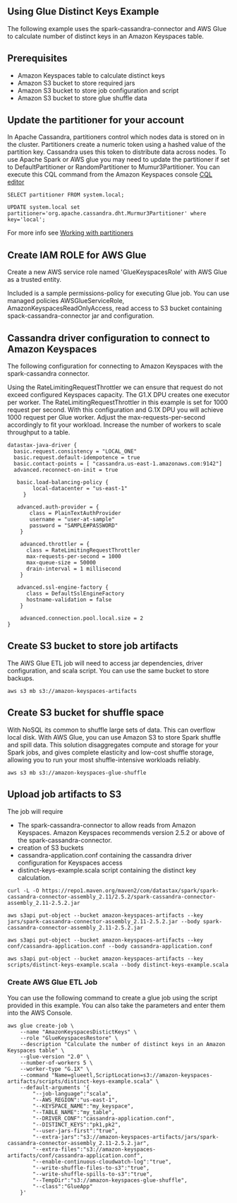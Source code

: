 ## Using Glue Distinct Keys Example
The following example uses the spark-cassandra-connector and AWS Glue to calculate number of distinct keys in an Amazon Keyspaces table.

## Prerequisites
* Amazon Keyspaces table to calculate distinct keys
* Amazon S3 bucket to store required jars
* Amazon S3 bucket to store job configuration and script
* Amazon S3 bucket to store glue shuffle data


## Update the partitioner for your account
In Apache Cassandra, partitioners control which nodes data is stored on in the cluster. Partitioners create a numeric token using a hashed value of the partition key. Cassandra uses this token to distribute data across nodes.  To use Apache Spark or AWS glue you may need to update the partitioner if set to DefaultPartitioner or RandomPartitioner to Mumur3Partitioner. You can execute this CQL command from the Amazon Keyspaces console [CQL editor](https://console.aws.amazon.com/keyspaces/home#cql-editor)

```
SELECT partitioner FROM system.local;

UPDATE system.local set partitioner='org.apache.cassandra.dht.Murmur3Partitioner' where key='local';
```
For more info see [Working with partitioners](https://docs.aws.amazon.com/keyspaces/latest/devguide/working-with-partitioners.html)


## Create IAM ROLE for AWS Glue
Create a new AWS service role named 'GlueKeyspacesRole' with AWS Glue as a trusted entity.

Included is a sample permissions-policy for executing Glue job. You can use managed policies AWSGlueServiceRole, AmazonKeyspacesReadOnlyAccess, read access to S3 bucket containing spack-cassandra-connector jar and configuration.


## Cassandra driver configuration to connect to Amazon Keyspaces
The following configuration for connecting to Amazon Keyspaces with the spark-cassandra connector.

Using the RateLimitingRequestThrottler we can ensure that request do not exceed configured Keyspaces capacity. The G1.X DPU creates one executor per worker. The RateLimitingRequestThrottler in this example is set for 1000 request per second. With this configuration and G.1X DPU you will achieve 1000 request per Glue worker. Adjust the max-requests-per-second accordingly to fit your workload. Increase the number of workers to scale throughput to a table.

```
datastax-java-driver {
  basic.request.consistency = "LOCAL_ONE"
  basic.request.default-idempotence = true
  basic.contact-points = [ "cassandra.us-east-1.amazonaws.com:9142"]
  advanced.reconnect-on-init = true

   basic.load-balancing-policy {
        local-datacenter = "us-east-1"
     }

   advanced.auth-provider = {
       class = PlainTextAuthProvider
       username = "user-at-sample"
       password = "SAMPLE#PASSWORD"
    }

    advanced.throttler = {
      class = RateLimitingRequestThrottler
      max-requests-per-second = 1000
      max-queue-size = 50000
      drain-interval = 1 millisecond
    }

   advanced.ssl-engine-factory {
      class = DefaultSslEngineFactory
      hostname-validation = false
    }

    advanced.connection.pool.local.size = 2
}

```

## Create S3 bucket to store job artifacts
The AWS Glue ETL job will need to access jar dependencies, driver configuration, and scala script.  You can use the same bucket to store backups.
```
aws s3 mb s3://amazon-keyspaces-artifacts
```

## Create S3 bucket for shuffle space
With NoSQL its common to shuffle large sets of data. This can overflow local disk.  With AWS Glue, you can  use Amazon S3 to store Spark shuffle and spill data. This solution disaggregates compute and storage for your Spark jobs, and gives complete elasticity and low-cost shuffle storage, allowing you to run your most shuffle-intensive workloads reliably.

```
aws s3 mb s3://amazon-keyspaces-glue-shuffle
```

## Upload job artifacts to S3
The job will require
* The spark-cassandra-connector to allow reads from Amazon Keyspaces. Amazon Keyspaces recommends version 2.5.2 or above of the spark-cassandra-connector.
* creation of S3 buckets
* cassandra-application.conf containing the cassandra driver configuration for Keyspaces access
* distinct-keys-example.scala script containing the distinct key calculation.

```
curl -L -O https://repo1.maven.org/maven2/com/datastax/spark/spark-cassandra-connector-assembly_2.11/2.5.2/spark-cassandra-connector-assembly_2.11-2.5.2.jar

aws s3api put-object --bucket amazon-keyspaces-artifacts --key jars/spark-cassandra-connector-assembly_2.11-2.5.2.jar --body spark-cassandra-connector-assembly_2.11-2.5.2.jar

aws s3api put-object --bucket amazon-keyspaces-artifacts --key conf/cassandra-application.conf --body cassandra-application.conf

aws s3api put-object --bucket amazon-keyspaces-artifacts --key scripts/distinct-keys-example.scala --body distinct-keys-example.scala

```
### Create AWS Glue ETL Job
You can use the following command to create a glue job using the script provided in this example. You can also take the parameters and enter them into the AWS Console.
```
aws glue create-job \
    --name "AmazonKeyspacesDistictKeys" \
    --role "GlueKeyspacesRestore" \
    --description "Calculate the number of distinct keys in an Amazon Keyspaces table" \
    --glue-version "2.0" \
    --number-of-workers 5 \
    --worker-type "G.1X" \
    --command "Name=glueetl,ScriptLocation=s3://amazon-keyspaces-artifacts/scripts/distinct-keys-example.scala" \
    --default-arguments '{
        "--job-language":"scala",
        "--AWS_REGION":"us-east-1",
        "--KEYSPACE_NAME":"my_keyspace",
        "--TABLE_NAME":"my_table",
        "--DRIVER_CONF":"cassandra-application.conf",
        "--DISTINCT_KEYS":"pk1,pk2",
        "--user-jars-first":"true",
        "--extra-jars":"s3://amazon-keyspaces-artifacts/jars/spark-cassandra-connector-assembly_2.11-2.5.2.jar",
        "--extra-files":"s3://amazon-keyspaces-artifacts/conf/cassandra-application.conf",
        "--enable-continuous-cloudwatch-log":"true",
        "--write-shuffle-files-to-s3":"true",
        "--write-shuffle-spills-to-s3":"true",
        "--TempDir":"s3://amazon-keyspaces-glue-shuffle",
        "--class":"GlueApp"
    }'
```
